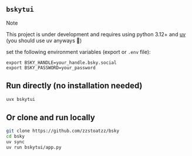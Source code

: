 ## `bskytui`

> [!NOTE]
> This project is under development and requires using python 3.12+ and [uv](https://docs.astral.sh/uv/getting-started/) (you should use uv anyways 🙂)

set the following environment variables (export or `.env` file):
```
export BSKY_HANDLE=your_handle.bsky.social
export BSKY_PASSWORD=your_password
```

## Run directly (no installation needed)
```bash
uvx bskytui
```

## Or clone and run locally
```bash
git clone https://github.com/zzstoatzz/bsky
cd bsky
uv sync
uv run bskytui/app.py
```